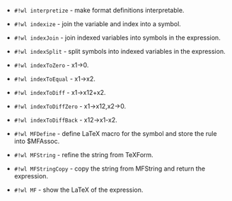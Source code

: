 <!-- Format.wl -->

* `#!wl interpretize` - make format definitions interpretable.


<!-- Index.wl -->

* `#!wl indexize` - join the variable and index into a symbol.

* `#!wl indexJoin` - join indexed variables into symbols in the expression.

* `#!wl indexSplit` - split symbols into indexed variables in the expression.

* `#!wl indexToZero` - x1->0.

* `#!wl indexToEqual` - x1->x2.

* `#!wl indexToDiff` - x1->x12+x2.

* `#!wl indexToDiffZero` - x1->x12,x2->0.

* `#!wl indexToDiffBack` - x12->x1-x2.


<!-- MFDefine.wl -->

* `#!wl MFDefine` - define LaTeX macro for the symbol and store the rule into $MFAssoc.


<!-- MF.wl -->

* `#!wl MFString` - refine the string from TeXForm.

* `#!wl MFStringCopy` - copy the string from MFString and return the expression.

* `#!wl MF` - show the LaTeX of the expression.